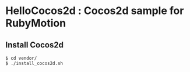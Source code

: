 # HelloCocos2d : Cocos2d sample for RubyMotion

## Install Cocos2d

```
$ cd vendor/
$ ./install_cocos2d.sh
```
